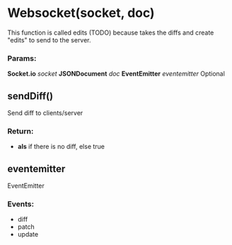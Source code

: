 

<!-- Start src/websocket.js -->

# Websocket(socket, doc)

This function is called edits (TODO) because takes the diffs and create
"edits" to send to the server.

### Params:

**Socket.io** *socket* 
**JSONDocument** *doc* 
**EventEmitter** *eventemitter* Optional

## sendDiff()

Send diff to clients/server

### Return:

* **als** if there is no diff, else true

## eventemitter

EventEmitter

### Events:

* diff
* patch
* update

<!-- End src/websocket.js -->

